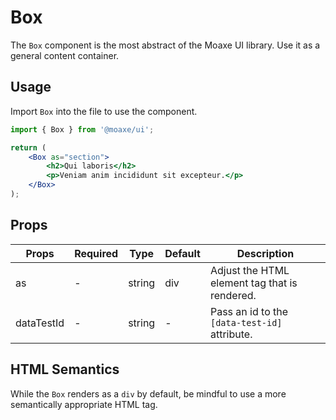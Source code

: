 # Box

The `Box` component is the most abstract of the Moaxe UI library. Use it as a general content container.

## Usage

Import `Box` into the file to use the component.

```jsx
import { Box } from '@moaxe/ui';

return (
    <Box as="section">
        <h2>Qui laboris</h2>
        <p>Veniam anim incididunt sit excepteur.</p>
    </Box>
);
```

## Props

| Props      | Required | Type   | Default | Description                                   |
| ---------- | -------- | ------ | ------- | --------------------------------------------- |
| as         | -        | string | div     | Adjust the HTML element tag that is rendered. |
| dataTestId | -        | string | -       | Pass an id to the `[data-test-id]` attribute. |

## HTML Semantics

While the `Box` renders as a `div` by default, be mindful to use a more semantically appropriate HTML tag.
